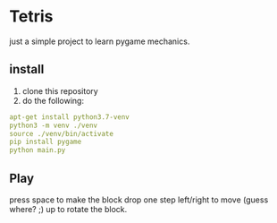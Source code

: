 # Tetris

just a simple project to learn pygame mechanics.

## install

1. clone this repository
2. do the following:
```yaml
apt-get install python3.7-venv
python3 -m venv ./venv
source ./venv/bin/activate
pip install pygame
python main.py
```
## Play

 press space to make the block drop one step
 left/right to move (guess where? ;) 
 up to rotate the block.